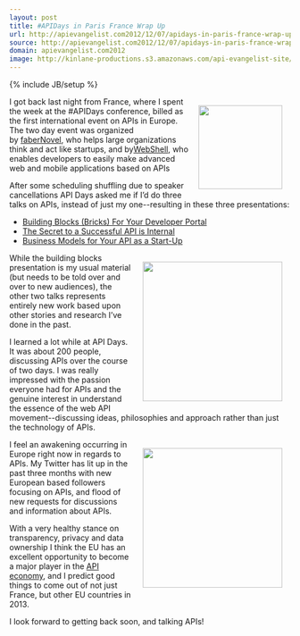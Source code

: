```yaml
---
layout: post
title: #APIDays in Paris France Wrap Up
url: http://apievangelist.com2012/12/07/apidays-in-paris-france-wrap-up/
source: http://apievangelist.com2012/12/07/apidays-in-paris-france-wrap-up/
domain: apievangelist.com2012
image: http://kinlane-productions.s3.amazonaws.com/api-evangelist-site/blog/api-days-logo.png
---
```

{% include JB/setup %}
<p><a href="http://apidays.io/" target="_blank"><img style="padding: 15px;" src="https://s3.amazonaws.com/kinlane-productions/events/api-days-paris-france/api-days-logo.png" alt="" width="150" align="right" /></a></p>
<p>I got back last night from France, where I spent the week at the #APIDays conference, billed as the first international event on APIs in Europe.  The two day event was organized <span>by&nbsp;</span><a title="FaberNovel" href="http://www.fabernovel.com/en/">faberNovel</a><span>, who helps large organizations think and act like startups, and by</span><a title="Webshell" href="http://webshell.io/">WebShell</a><span>, who enables developers to easily make advanced web and mobile applications based on APIs</span></p>
<p>After some scheduling shuffling due to speaker cancellations API Days asked me if I&rsquo;d do three talks on APIs, instead of just my one--resulting in these three presentations:</p>
<ul class="mainlist">
<li><a title="Building Blocks (Bricks) For Your Developer Portal" href="/2012/12/07/building-blocks-bricks-for-your-developer-portal-apidays/" target="_blank">Building Blocks (Bricks) For Your Developer Portal</a></li>
<li><a title="The Secret to a Successful API is Internal" href="/2012/12/07/the-secret-to-a-successful-api-is-internal-apidays/" target="_blank">The Secret to a Successful API is Internal</a></li>
<li><a title="Business Models for Your API as a Start-Up" href="/2012/12/07/business-models-for-your-api-as-a-startup-api-days/" target="_blank">Business Models for Your API as a Start-Up</a></li>
</ul>
<p><a href="http://www.fabernovel.com/en/" target="_blank"><img style="padding: 15px;" src="https://s3.amazonaws.com/kinlane-productions/events/api-days-paris-france/faberNovel-logo.png" alt="" width="250" align="right" /></a></p>
<p>While the building blocks presentation is my usual material (but needs to be told over and over to new audiences), the other two talks represents entirely new work based upon other stories and research I&rsquo;ve done in the past.</p>
<p>I learned a lot while at API Days.  It was about 200 people, discussing APIs over the course of two days.  I was really impressed with the passion everyone had for APIs and the genuine interest in understand the essence of the web API movement--discussing ideas, philosophies and approach rather than just the technology of APIs.</p>
<p><a href="http://webshell.io" target="_blank"><img style="padding: 15px;" src="https://s3.amazonaws.com/kinlane-productions/events/api-days-paris-france/webshell-logo.jpeg" alt="" width="250" align="right" /></a></p>
<p>I feel an awakening occurring in Europe right now in regards to APIs.  My Twitter has lit up in the past three months with new European based followers focusing on APIs, and flood of new requests for discussions and information about APIs.</p>
<p>With a very healthy stance on transparency, privacy and data ownership I think the EU has an excellent opportunity to become a major player in the <a title="API Economy" href="http://apievangelist.com/2011/01/19/the-new-api-economy/">API economy</a>, and I predict good things to come out of not just France, but other EU countries in 2013.</p>
<p>I look forward to getting back soon, and talking APIs!</p>
